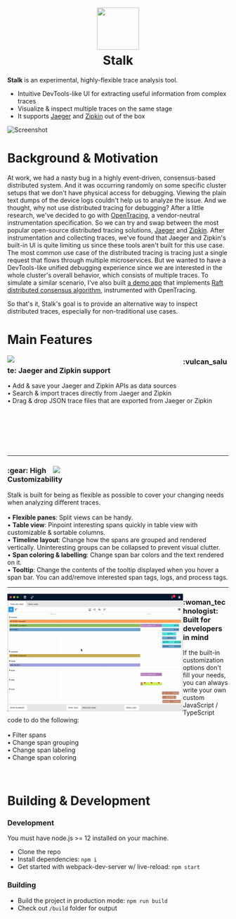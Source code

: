 <h1 align="center">
  <img width="96" height="96" src="./assets/icons/128x128.png"> <br/>
  Stalk
</h1>

**Stalk** is an experimental, highly-flexible trace analysis tool.

- Intuitive DevTools-like UI for extracting useful information from complex traces
- Visualize & inspect multiple traces on the same stage
- It supports [Jaeger](https://www.jaegertracing.io/) and [Zipkin](https://zipkin.io/) out of the box

![Screenshot](./docs/readme-images/screenshot.png)

# Background & Motivation

At work, we had a nasty bug in a highly event-driven, consensus-based distributed system. And it was occurring randomly on some specific cluster setups that we don't have physical access for debugging. Viewing the plain text dumps of the device logs couldn't help us to analyze the issue. And we thought, why not use distributed tracing for debugging? After a little research, we've decided to go with [OpenTracing](https://opentracing.io/), a vendor-neutral instrumentation specification. So we can try and swap between the most popular open-source distributed tracing solutions, [Jaeger](https://www.jaegertracing.io/) and [Zipkin](https://zipkin.io/). After instrumentation and collecting traces, we've found that Jaeger and Zipkin's built-in UI is quite limiting us since these tools aren't built for this use case. The most common use case of the distributed tracing is tracing just a single request that flows through multiple microservices. But we wanted to have a DevTools-like unified debugging experience since we are interested in the whole cluster's overall behavior, which consists of multiple traces. To simulate a similar scenario, I've also built [a demo app](https://github.com/dgurkaynak/stalk-demo-raft-consensus) that implements [Raft distributed consensus algorithm](https://en.wikipedia.org/wiki/Raft_(computer_science)), instrumented with OpenTracing.

So that's it, Stalk's goal is to provide an alternative way to inspect distributed traces, especially for non-traditional use cases.

# Main Features

<img align="left" width="400" height="auto" src="./docs/readme-images/trace-search.png">
<div>
  <h3>:vulcan_salute: Jaeger and Zipkin support</h3>
  <div>
    • Add & save your Jaeger and Zipkin APIs as data sources
  </div>
  <div>
    • Search & import traces directly from Jaeger and Zipkin
  </div>
  <div>
    • Drag & drop JSON trace files that are exported from Jaeger or Zipkin
  </div>
</div>

<br/>
<br/>
<br/>
<br/>
<br/>
<br/>

<hr/>

<div>
  <img align="right" width="400" height="auto" src="./docs/readme-images/highly-customizability.gif">
  <h3>:gear: High Customizability</h3>
  Stalk is built for being as flexible as possible to cover your changing needs when analyzing different traces.
  <br />
  <br />
  <div>
    • <strong>Flexible panes</strong>: Split views can be handy.
  </div>
  <div>
    • <strong>Table view</strong>: Pinpoint interesting spans quickly in table view with customizable & sortable columns.
  </div>
  <div>
    • <strong>Timeline layout</strong>: Change how the spans are grouped and rendered vertically. Uninteresting groups can be collapsed to prevent visual clutter.
  </div>
  <div>
    • <strong>Span coloring & labelling</strong>: Change span bar colors and the text rendered on it.
  </div>
  <div>
    • <strong>Tooltip</strong>: Change the contents of the tooltip displayed when you hover a span bar. You can add/remove interested span tags, logs, and process tags.
  </div>
</div>

<hr/>

<img align="left" width="400" height="auto" src="./docs/readme-images/custom-code.gif">
<div>
  <h3>:woman_technologist: Built for developers in mind</h3>
  If the built-in customization options don't fill your needs, you can always write your own
  custom JavaScript / TypeScript code to do the following:
  <br />
  <br />
  <div>
    • Filter spans
  </div>
  <div>
    • Change span grouping
  </div>
  <div>
    • Change span labeling
  </div>
  <div>
    • Change span coloring
  </div>
  <br />
  <br />
</div>

# Building & Development

### Development

You must have node.js >= 12 installed on your machine.

- Clone the repo
- Install dependencies: `npm i`
- Get started with webpack-dev-server w/ live-reload: `npm start`

### Building

- Build the project in production mode: `npm run build`
- Check out `/build` folder for output

